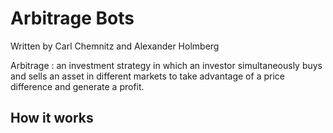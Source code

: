 # Arbitrage Bots
Written by Carl Chemnitz and Alexander Holmberg

Arbitrage
: an investment strategy in which an investor simultaneously buys and sells an asset in different markets to take advantage of a price difference and generate a profit.

## How it works

